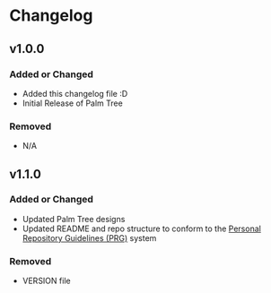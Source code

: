 # Changelog

## v1.0.0

### Added or Changed
- Added this changelog file :D
- Initial Release of Palm Tree

### Removed
- N/A

## v1.1.0

### Added or Changed
- Updated Palm Tree designs
- Updated README and repo structure to conform to the [Personal Repository Guidelines (PRG)](https://github.com/scottgriv/PRG-Personal-Repository-Guidelines) system

### Removed
- VERSION file